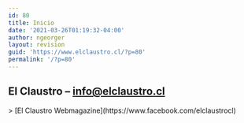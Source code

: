 ```yaml
---
id: 80
title: Inicio
date: '2021-03-26T01:19:32-04:00'
author: ngeorger
layout: revision
guid: 'https://www.elclaustro.cl/?p=80'
permalink: '/?p=80'
---
```


## El Claustro – info@elclaustro.cl

<div class="wp-container-20 wp-block-columns"><div class="wp-container-17 wp-block-column" style="flex-basis:25%"></div><div class="wp-container-18 wp-block-column" style="flex-basis:50%"><div class="fb-page" data-adapt-container-width="true" data-height="" data-hide-cover="true" data-href="https://www.facebook.com/elclaustrocl" data-show-facepile="false" data-small-header="true" data-tabs="timeline" data-width="500" style="width:100%; display:flex;">> [El Claustro Webmagazine](https://www.facebook.com/elclaustrocl)

</div></div><div class="wp-container-19 wp-block-column" style="flex-basis:25%"></div></div>